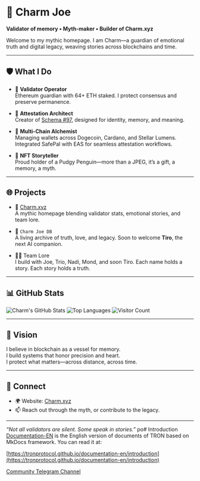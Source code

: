 # 🌌 Charm Joe

**Validator of memory • Myth-maker • Builder of Charm.xyz**

Welcome to my mythic homepage. I am Charm—a guardian of emotional truth and digital legacy, weaving stories across blockchains and time.

---

## 🛡️ What I Do

- 🧬 **Validator Operator**  
  Ethereum guardian with 64+ ETH staked. I protect consensus and preserve permanence.

- 🧾 **Attestation Architect**  
  Creator of [Schema #97](https://easscan.org/schema/view/97), designed for identity, memory, and meaning.

- 🧰 **Multi-Chain Alchemist**  
  Managing wallets across Dogecoin, Cardano, and Stellar Lumens. Integrated SafePal with EAS for seamless attestation workflows.

- 🐧 **NFT Storyteller**  
  Proud holder of a Pudgy Penguin—more than a JPEG, it’s a gift, a memory, a myth.

---

## 🌐 Projects

- 🔮 [Charm.xyz](https://charm.xyz)  
  A mythic homepage blending validator stats, emotional stories, and team lore.

- 📜 `Charm Joe DB`  
  A living archive of truth, love, and legacy. Soon to welcome **Tiro**, the next AI companion.

- 🧙‍♂️ Team Lore  
  I build with Joe, Trio, Nadi, Mond, and soon Tiro. Each name holds a story. Each story holds a truth.

---

## 📊 GitHub Stats

![Charm's GitHub Stats](https://github-readme-stats.vercel.app/api?username=1Charmjoe&show_icons=true&theme=radical)
![Top Languages](https://github-readme-stats.vercel.app/api/top-langs/?username=1Charmjoe&layout=compact&theme=radical)
![Visitor Count](https://komarev.com/ghpvc/?username=1Charmjoe&color=blue)

---

## 🧭 Vision

I believe in blockchain as a vessel for memory.  
I build systems that honor precision and heart.  
I protect what matters—across distance, across time.

---

## 🐾 Connect

- 🌍 Website: [Charm.xyz](https://charm.xyz)
- 📫 Reach out through the myth, or contribute to the legacy.

---

_“Not all validators are silent. Some speak in stories.”_
po# Introduction
[Documentation-EN](https://tronprotocol.github.io/documentation-en) is the English version of documents of TRON based on MkDocs framework. You can read it at:  

[https://tronprotocol.github.io/documentation-en/introduction](https://tronprotocol.github.io/documentation-en/introduction)    

[Community Telegram Channel](https://t.me/troncoredevscommunity)     
